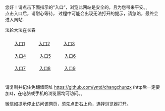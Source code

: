 您好！请点击下面指示的“入口”，浏览此网站是安全的，且为您带来平安。。 <br/>
点击入口后，请耐心等待， 过程中可能会出现无法打开的提示，请忽略，最终会进入网站. </br>

法轮大法在长春<br/>
<div style="padding:10px"><a style="margin:20px" target="_blank" href="https://dokd95roc3dse.cloudfront.net/2Qpsp?hgkgd" id="ccLink1" rel="nofollow">入口1</a> <a target="_blank" style="margin:20px" href="https://dfwl1l9xz1gqm.cloudfront.net/2Qpsp?ngecn" id="ccLink2" rel="nofollow">入口2</a> <a style="margin:20px" target="_blank" href="https://d144bkw3bwnyv.cloudfront.net/2Qpsp?ygszi" id="ccLink3" rel="nofollow">入口3</a></div>

<div style="padding:10px" ><a style="margin:20px" target="_blank" href="https://dokd95roc3dse.cloudfront.net/2Qpsp?hgkgd" id="ccLink4" rel="nofollow">入口4</a> <a style="margin:20px" href="https://dfwl1l9xz1gqm.cloudfront.net/2Qpsp?ngecn" target="_blank" id="ccLink5" rel="nofollow">入口5</a> <a style="margin:20px" href="https://d144bkw3bwnyv.cloudfront.net/2Qpsp?ygszi" target="_blank" id="ccLink6" rel="nofollow">入口6</a></div>

<div style="padding:10px"><a style="margin:20px" target="_blank" href="https://dokd95roc3dse.cloudfront.net/2Qpsp?hgkgd" id="ccLink7" rel="nofollow">入口7</a> <a style="margin:20px" href="https://dfwl1l9xz1gqm.cloudfront.net/2Qpsp?ngecn" target="_blank" id="ccLink8" rel="nofollow">入口8</a> <a style="margin:20px" target="_blank" href="https://d144bkw3bwnyv.cloudfront.net/2Qpsp?ygszi" id="ccLink9" rel="nofollow">入口9</a></div>

<br/>



请复制并记住免翻墙网址 https://github.com/yntd/changchunzx (http后一定要加s)，在电脑或手机的浏览器均可访问。。<br/>

微信如提示停止访问该网页，须先点击右上角，选择浏览器打开。
